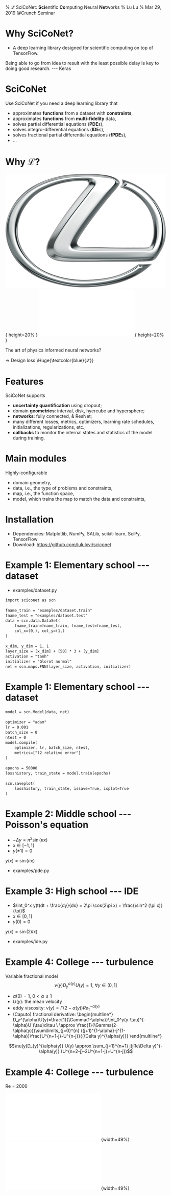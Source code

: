 % $\mathcal{L}$ SciCoNet: **Sci**entific **Co**mputing Neural **Net**works
% Lu Lu
% Mar 29, 2019 @Crunch Seminar

# Why SciCoNet?

- A deep learning library designed for scientific computing on top of TensorFlow.

Being able to go from idea to result with the least possible delay is key to doing good research.
--- Keras

# SciCoNet

Use SciCoNet if you need a deep learning library that

- approximates **functions** from a dataset with **constraints**,
- approximates **functions** from **multi-fidelity** data,
- solves partial differential equations (**PDE**s),
- solves integro-differential equations (**IDE**s),
- solves fractional partial differential equations (**fPDE**s),
- ...

# Why $\mathcal{L}$?

![](figs/Lexus.png){ height=20% }
![](figs/L_deathnote.pdf){ height=20% }

The art of physics informed neural networks?

$\Rightarrow$ Design loss \Huge{\textcolor{blue}{$\mathcal{L}$}}

# Features

SciCoNet supports

- **uncertainty quantification** using dropout;
- domain **geometries**: interval, disk, hyercube and hypersphere;
- **networks**: fully connected, & ResNet;
- many different losses, metrics, optimizers, learning rate schedules, initializations, regularizations, etc.;
- **callbacks** to monitor the internal states and statistics of the model during training.

# Main modules

Highly-configurable

- domain geometry,
- data, i.e., the type of problems and constraints,
- map, i.e., the function space,
- model, which trains the map to match the data and constraints,

# Installation

- Dependencies: Matplotlib, NumPy, SALib, scikit-learn, SciPy, TensorFlow
- Download: <https://github.com/lululxvi/sciconet>

# Example 1: Elementary school --- dataset

- examples/dataset.py

```
import sciconet as scn

fname_train = "examples/dataset.train"
fname_test = "examples/dataset.test"
data = scn.data.DataSet(
    fname_train=fname_train, fname_test=fname_test,
    col_x=(0,), col_y=(1,)
)

x_dim, y_dim = 1, 1
layer_size = [x_dim] + [50] * 3 + [y_dim]
activation = "tanh"
initializer = "Glorot normal"
net = scn.maps.FNN(layer_size, activation, initializer)
```

# Example 1: Elementary school --- dataset

```
model = scn.Model(data, net)

optimizer = "adam"
lr = 0.001
batch_size = 0
ntest = 0
model.compile(
    optimizer, lr, batch_size, ntest,
    metrics=["l2 relative error"]
)

epochs = 50000
losshistory, train_state = model.train(epochs)

scn.saveplot(
    losshistory, train_state, issave=True, isplot=True
)
```

# Example 2: Middle school --- Poisson's equation

- $-\Delta y = \pi^2 \sin(\pi x)$
- $x \in [-1, 1]$
- $y(\pm 1) = 0$

$y(x) = \sin (\pi x)$

- examples/pde.py

# Example 3: High school --- IDE

- $\int_0^x y(t)dt + \frac{dy}{dx} = 2\pi \cos(2\pi x) + \frac{\sin^2 (\pi x)}{\pi}$
- $x \in [0, 1]$
- $y(0) = 0$

$y(x) = \sin (2\pi x)$

- examples/ide.py

# Example 4: College --- turbulence

Variable fractional model
$$\nu(y)D_y^{\alpha(y)}U(y) = 1,\ \forall y\in(0,1]$$

- $\alpha(0)=1$, $0<\alpha\leq1$
- $U(y)$: the mean velocity
- eddy viscosity: $\nu(y)=\Gamma(2-\alpha(y))Re_\tau^{-\alpha(y)}$
- (Caputo) fractional derivative:
  \begin{multline*}
  D_y^{\alpha}U(y)=\frac{1}{\Gamma(1-\alpha)}\int_0^y(y-\tau)^{-\alpha}U'(\tau)d\tau \\
  \approx \frac{1}{\Gamma(2-\alpha(y))}\sum\limits_{j=0}^{n} ((j+1)^{1-\alpha}-j^{1-\alpha})\frac{U^{n+1-j}-U^{n-j}}{(\Delta y)^{\alpha(y)}}
  \end{multline*}

$$\nu(y)D_{y}^{\alpha(y)} U(y) \approx \sum_{j=1}^{n+1} j(jRe\Delta y)^{-\alpha(y)} (U^{n+2-j}-2U^{n+1-j}+U^{n-j})$$

# Example 4: College --- turbulence

Re = 2000

![](figs/alpha_1.pdf){width=49%}
![](figs/alpha_2.pdf){width=49%}
